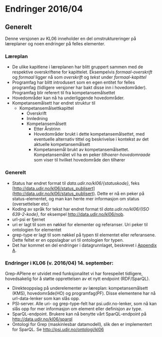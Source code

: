 # Endringer 2016/04

## Generelt

Denne versjonen av KL06 inneholder en del omstruktureringer på læreplaner og noen endringer på felles elementer.


### Læreplan

- De ulike kapitlene i læreplanen har blitt gruppert sammen med de respektive overskriftene for kapittelet. Eksempelvis *formaal-overskrift* og *formaal* ligger nå som *overskrift* og *tekst* under *formaal-kapittel*
- Programfag har blitt introdusert som en egen entitet for felles programfag (tidligere versjoner har bakt disse inn i hovedområder). Programfag blir referert til fra kompetansemålsettet
- Hovedområder kan nå ha underliggende hovedområder.
- Kompetansemålsett har endret struktur til
  - Kompetansemålsettkapittel
    - Overskrift
    - Innledning
    - Kompetansemålsett
      - Etter Årstrinn
      - Hovedområder brukt i dette kompetansemålsettet, med eventuelle alternativ tittel og beskrivelse i kontekst av det aktuelle kompetansemålsett
      - Kompetansemål brukt av kompetansemålsettet. Kompetansemålet vil ha en peker *tilhoerer-hovedomraade* som viser til hvilket hovedområde den tilhører

### Generelt

- Status har endret format til *data.udir.no/kl06/{statuskode}*, feks [http://data.udir.no/kl06/status_publisert](http://data.udir.no/kl06/status_publisert). Dette er nå en peker på status-elementet, og man kan hente mer informasjon om status (oversettelser etc)
- Koding av språk for tekst har endret format til *data.udir.no/kl06/{ISO 639-2-kode}*, for eksempel http://data.udir.no/kl06/nob.
- url-psi er fjernet
- uri er lagt til som en nøkkel for elementer og referanser. Uri peker til ontologien for elementet
- grep-type er lagt til som nøkkel på typen til elementet eller referansene. Dette feltet er en oppslagbar uri til ontologien for typen.
- Det har kommet en del endringer i datagrunnlaget, beskrevet i [Appendix A](../appendix_a.html).

### Endringer i KL06 (v. 2016/04) 14. september:
Grep-APIene er utvidet med funksjonalitet vi har forespeilet tidligere, hovedsakelig for å støtte opprettelsen av et nytt endpoint (RDF/SparQL).
-	Direkteoppslag på underelementer av læreplan: kompetansemålsett (KMS), hovedområde(HO) og programfag(PF). Disse elementene har nå url-data-lenker som kan slås opp.
-	PSI-server. Alle uri- og grep-type-felt har psi.udir.no-lenker, som nå kan slås opp for mer informasjon om element eller definisjon av type.
-	SparQL-endpoint. Brukere kan nå benytte vårt SparQL-endpoint på http://data.udir.no/kl06/sparql
- Ontologi for Grep (maskinlesbar datamodell), slik den er implementert for SparQL. Se http://psi.udir.no/ontologi/kl06 
